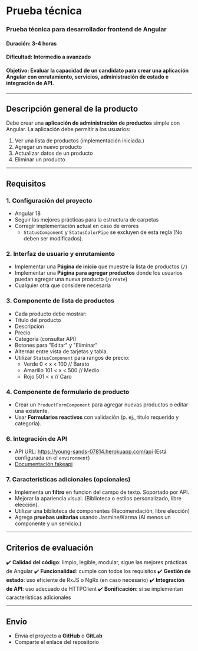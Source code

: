 # Prueba técnica

### **Prueba técnica para desarrollador frontend de Angular**

#### **Duración**: 3-4 horas
#### **Dificultad**: Intermedio a avanzado
#### **Objetivo**: Evaluar la capacidad de un candidato para crear una aplicación Angular con enrutamiento, servicios, administración de estado e integración de API.

---

## **Descripción general de la producto**
Debe crear una **aplicación de administración de productos** simple con Angular. La aplicación debe permitir a los usuarios:
1. Ver una lista de productos (implementación iniciada.)
2. Agregar un nuevo producto
3. Actualizar datos de un producto
4. Eliminar un producto

---

## **Requisitos**

### **1. Configuración del proyecto**
- Angular 18
- Seguir las mejores prácticas para la estructura de carpetas
- Corregir implementación actual en caso de errores
  - `StatusComponent` y `StatusColorPipe` se excluyen de esta regla (No deben ser modificados).

### **2. Interfaz de usuario y enrutamiento**
- Implementar una **Página de inicio** que muestre la lista de productos (`/`)
- Implementar una **Página para agregar productos** donde los usuarios puedan agregar una nueva producto (`/create`)
- Cualquier otra que considere necesaria

### **3. Componente de lista de productos**
- Cada producto debe mostrar:
- Título del producto
- Descripcion 
- Precio 
- Categoría (consultar API)
- Botones para "Editar" y "Eliminar"
- Alternar entre vista de tarjetas y tabla.
- Utilizar `StatusComponent` para rangos de precio:
  - Verde 0 < x < 100 // Barato
  - Amarillo 101 < x < 500 // Medio
  - Rojo 501 < x // Caro

### **4. Componente de formulario de producto**
- Crear un `ProductFormComponent` para agregar nuevas productos o editar una existente.
- Usar **Formularios reactivos** con validación (p. ej., título requerido y categoría).

### **6. Integración de API**

- API URL: https://young-sands-07814.herokuapp.com/api (Está configurada en el `environment`)
- [Documentación fakeapi](https://fakeapi.platzi.com/)

### **7. Características adicionales (opcionales)**
- Implementa un **filtro** en funcion del campo de texto. Soportado por API.
- Mejorar la apariencia visual. (Biblioteca o estilos personalizado, libre elección).
- Utilizar una biblioteca de componentes (Recomendación, libre elección)
- Agrega **pruebas unitarias** usando Jasmine/Karma (Al menos un componente y un servicio.)

---

## **Criterios de evaluación**
✔️ **Calidad del código**: limpio, legible, modular, sigue las mejores prácticas de Angular
✔️ **Funcionalidad**: cumple con todos los requisitos
✔️ **Gestión de estado**: uso eficiente de RxJS o NgRx (en caso necesario)
✔️ **Integración de API**: uso adecuado de HTTPClient
✔️ **Bonificación**: si se implementan características adicionales

---

## **Envío**
- Envía el proyecto a **GitHub** o **GitLab**
- Comparte el enlace del repositorio
